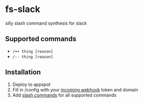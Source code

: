# fs-slack #

silly slash command synthesis for slack


## Supported commands ##
- `/++ thing [reason]`
- `/-- thing [reason]`

## Installation ##
1. Deploy to appspot
2. Fill in /config with your [incoming webhook](https://foursquare.slack.com/services/new/incoming-webhook) token and domain
3. Add [slash commands](https://foursquare.slack.com/services/new/slash-commands) for all supported commands
